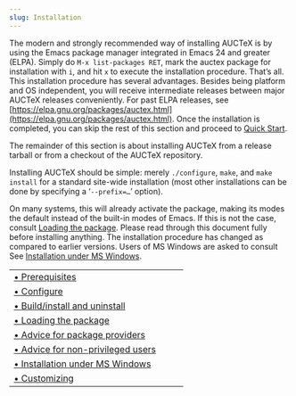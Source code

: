 ```yaml
---
slug: Installation
---
```


The modern and strongly recommended way of installing AUCTeX is by using the Emacs package manager integrated in Emacs 24 and greater (ELPA). Simply do `M-x list-packages RET`, mark the auctex package for installation with `i`, and hit `x` to execute the installation procedure. That’s all. This installation procedure has several advantages. Besides being platform and OS independent, you will receive intermediate releases between major AUCTeX releases conveniently. For past ELPA releases, see [https://elpa.gnu.org/packages/auctex.html](https://elpa.gnu.org/packages/auctex.html). Once the installation is completed, you can skip the rest of this section and proceed to [Quick Start](/docs/auctex/Quick-Start).

The remainder of this section is about installing AUCTeX from a release tarball or from a checkout of the AUCTeX repository.

Installing AUCTeX should be simple: merely `./configure`, `make`, and `make install` for a standard site-wide installation (most other installations can be done by specifying a ‘`--prefix=…`’ option).

On many systems, this will already activate the package, making its modes the default instead of the built-in modes of Emacs. If this is not the case, consult [Loading the package](/docs/auctex/Loading-the-package). Please read through this document fully before installing anything. The installation procedure has changed as compared to earlier versions. Users of MS Windows are asked to consult See [Installation under MS Windows](/docs/auctex/Installation-under-MS-Windows).

|                                                                                       |    |    |
| :------------------------------------------------------------------------------------ | -- | :- |
| [• Prerequisites](/docs/auctex/Prerequisites)                                         |    |    |
| [• Configure](/docs/auctex/Configure)                                                 |    |    |
| [• Build/install and uninstall](/docs/auctex/Build_002finstall-and-uninstall)         |    |    |
| [• Loading the package](/docs/auctex/Loading-the-package)                             |    |    |
| [• Advice for package providers](/docs/auctex/Advice-for-package-providers)           |    |    |
| [• Advice for non-privileged users](/docs/auctex/Advice-for-non_002dprivileged-users) |    |    |
| [• Installation under MS Windows](/docs/auctex/Installation-under-MS-Windows)         |    |    |
| [• Customizing](/docs/auctex/Customizing)                                             |    |    |
